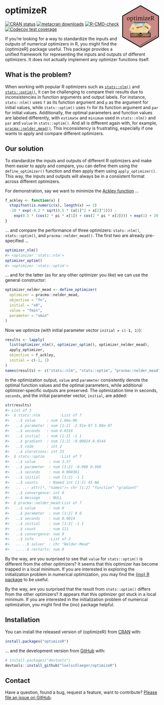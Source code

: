 
<!-- README.md is generated from README.Rmd. Please edit that file -->

# optimizeR <img src="man/figures/logo.png" align="right" height="139" />

<!-- badges: start -->

[![CRAN
status](https://www.r-pkg.org/badges/version/optimizeR)](https://CRAN.R-project.org/package=optimizeR)
[![metacran
downloads](https://cranlogs.r-pkg.org/badges/last-month/optimizeR)](https://cran.r-project.org/package=optimizeR)
[![R-CMD-check](https://github.com/loelschlaeger/optimizeR/workflows/R-CMD-check/badge.svg)](https://github.com/loelschlaeger/optimizeR/actions)
[![Codecov test
coverage](https://codecov.io/gh/loelschlaeger/optimizeR/branch/master/graph/badge.svg)](https://app.codecov.io/gh/loelschlaeger/optimizeR?branch=master)
<!-- badges: end -->

If you’re looking for a way to standardize the inputs and outputs of
numerical optimizers in R, you might find the {optimizeR} package
useful. This package provides a unified framework for representing the
inputs and outputs of different optimizers. It does not actually
implement any optimizer functions itself.

## What is the problem?

When working with popular R optimizers such as
[`stats::nlm()`](https://stat.ethz.ch/R-manual/R-devel/library/stats/html/nlm.html)
and
[`stats::optim()`](https://stat.ethz.ch/R-manual/R-devel/library/stats/html/optim.html),
it can be challenging to compare their results due to inconsistencies in
function arguments and output labels. For instance, `stats::nlm()` uses
`f` as its function argument and `p` as the argument for initial values,
while `stats::optim()` uses `fn` for its function argument and `par` for
initial values. Additionally, the optimal parameters and function values
are labeled differently, with `estimate` and `minimum` used in
`stats::nlm()` and `par` and `value` in `stats::optim()`. And all is
different again with, for example,
[`pracma::nelder_mead()`](https://CRAN.R-project.org/package=pracma).
This inconsistency is frustrating, especially if one wants to apply and
compare different optimizers.

## Our solution

To standardize the inputs and outputs of different R optimizers and make
them easier to apply and compare, you can define them using the
`define_optimizer()` function and then apply them using
`apply_optimizer()`. This way, the inputs and outputs will always be in
a consistent format across different optimizers.

For demonstration, say we want to minimize the [Ackley
function](https://en.wikipedia.org/wiki/Ackley_function) …

``` r
f_ackley <- function(x) {
  stopifnot(is.numeric(x), length(x) == 2)
  -20 * exp(-0.2 * sqrt(0.5 * (x[1]^2 + x[2]^2))) -
    exp(0.5 * (cos(2 * pi * x[1]) + cos(2 * pi * x[2]))) + exp(1) + 20
}
```

… and compare the performance of three optimizers: `stats::nlm()`,
`stats::optim()`, and `pracma::nelder_mead()`. The first two are already
pre-specified …

``` r
optimizer_nlm()
#> <optimizer 'stats::nlm'>
optimizer_optim()
#> <optimizer 'stats::optim'>
```

… and for the latter (as for any other optimizer you like) we can use
the general constructor:

``` r
optimizer_nelder_mead <- define_optimizer(
  optimizer = pracma::nelder_mead,
  objective = "fn",
  initial = "x0",
  value = "fmin",
  parameter = "xmin"
)
```

Now we optimize (with initial parameter vector `initial = c(-1, 1)`):

``` r
results <- lapply(
  list(optimizer_nlm(), optimizer_optim(), optimizer_nelder_mead),
  apply_optimizer, 
  objective = f_ackley, 
  initial = c(-1, 1)
)
names(results) <- c("stats::nlm", "stats::optim", "pracma::nelder_mead")
```

In the optimization output, `value` and `parameter` consistently denote
the optimal function values and the optimal parameters, while additional
optimizer-specific outputs are preserved. The optimization time in
seconds, `seconds`, and the initial parameter vector, `initial`, are
added:

``` r
str(results)
#> List of 3
#>  $ stats::nlm         :List of 7
#>   ..$ value     : num 1.66e-06
#>   ..$ parameter : num [1:2] -2.91e-07 5.08e-07
#>   ..$ seconds   : num 0.0316
#>   ..$ initial   : num [1:2] -1 1
#>   ..$ gradient  : num [1:2] -0.00824 0.0144
#>   ..$ code      : int 2
#>   ..$ iterations: int 33
#>  $ stats::optim       :List of 7
#>   ..$ value      : num 3.57
#>   ..$ parameter  : num [1:2] -0.969 0.969
#>   ..$ seconds    : num 0.000361
#>   ..$ initial    : num [1:2] -1 1
#>   ..$ counts     : Named int [1:2] 45 NA
#>   .. ..- attr(*, "names")= chr [1:2] "function" "gradient"
#>   ..$ convergence: int 0
#>   ..$ message    : NULL
#>  $ pracma::nelder_mead:List of 7
#>   ..$ value      : num 0
#>   ..$ parameter  : num [1:2] 0 0
#>   ..$ seconds    : num 0.0014
#>   ..$ initial    : num [1:2] -1 1
#>   ..$ count      : num 111
#>   ..$ convergence: num 0
#>   ..$ info       :List of 2
#>   .. ..$ solver  : chr "Nelder-Mead"
#>   .. ..$ restarts: num 0
```

By the way, are you surprised to see that `value` for `stats::optim()`
is different from the other optimizers? It seems that this optimizer has
become trapped in a local minimum. If you are interested in exploring
the initialization problem in numerical optimization, you may find the
[{ino} R package](https://github.com/loelschlaeger/ino) to be useful.

By the way, are you surprised that the result from `stats::optim()`
differs from the other optimizers? It appears that this optimizer got
stuck in a local minimum. If you are interested in the initialization
problem of numerical optimization, you might find the {ino} package
helpful.

## Installation

You can install the released version of {optimizeR} from
[CRAN](https://CRAN.R-project.org) with:

``` r
install.packages("optimizeR")
```

… and the development version from [GitHub](https://github.com/) with:

``` r
# install.packages("devtools")
devtools::install_github("loelschlaeger/optimizeR")
```

## Contact

Have a question, found a bug, request a feature, want to contribute?
[Please file an issue on
GitHub](https://github.com/loelschlaeger/optimizeR/issues/new/choose).
